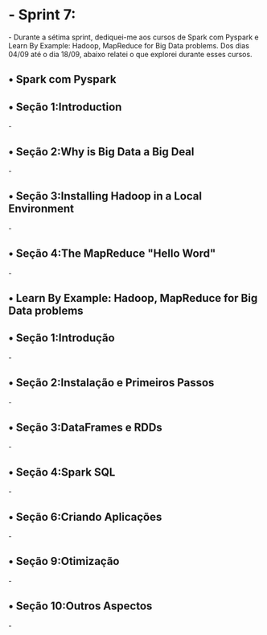 <h1>- Sprint 7:</h1>
- Durante a sétima sprint, dediquei-me aos cursos de Spark com Pyspark e Learn By Example: Hadoop, MapReduce for Big Data problems. Dos dias 04/09 até o dia 18/09, abaixo relatei o que explorei durante esses cursos. 

<h2>• Spark com Pyspark</h2>

<h2>• Seção 1:Introduction</h2>
- 


<h2>• Seção 2:Why is Big Data a Big Deal</h2>
-


<h2>• Seção 3:Installing Hadoop in a Local Environment</h2>
-



<h2>• Seção 4:The MapReduce "Hello Word"</h2>
-


<h2>• Learn By Example: Hadoop, MapReduce for Big Data problems</h2>

<h2>• Seção 1:Introdução</h2>
-


<h2>• Seção 2:Instalação e Primeiros Passos</h2>
-



<h2>• Seção 3:DataFrames e RDDs</h2>
-



<h2>• Seção 4:Spark SQL</h2>
-


<h2>• Seção 6:Criando Aplicações</h2>
-



<h2>• Seção 9:Otimização</h2>
-



<h2>• Seção 10:Outros Aspectos</h2>
-



